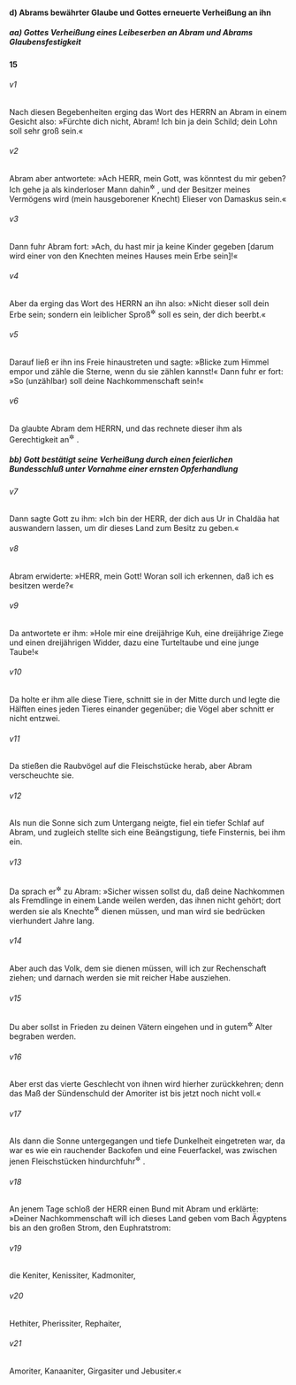 #### d) Abrams bewährter Glaube und Gottes erneuerte Verheißung an ihn

##### aa) Gottes Verheißung eines Leibeserben an Abram und Abrams Glaubensfestigkeit

__15__

###### v1
Nach diesen Begebenheiten erging das Wort des HERRN an Abram in einem Gesicht also: »Fürchte dich nicht, Abram! Ich bin ja dein Schild; dein Lohn soll sehr groß sein.«

###### v2
Abram aber antwortete: »Ach HERR, mein Gott, was könntest du mir geben? Ich gehe ja als kinderloser Mann dahin<sup title="= von hinnen">&#x2732;</sup>
, und der Besitzer meines Vermögens wird (mein hausgeborener Knecht) Elieser von Damaskus sein.«

###### v3
Dann fuhr Abram fort: »Ach, du hast mir ja keine Kinder gegeben [darum wird einer von den Knechten meines Hauses mein Erbe sein]!«

###### v4
Aber da erging das Wort des HERRN an ihn also: »Nicht dieser soll dein Erbe sein; sondern ein leiblicher Sproß<sup title="= Sohn">&#x2732;</sup>
 soll es sein, der dich beerbt.«

###### v5
Darauf ließ er ihn ins Freie hinaustreten und sagte: »Blicke zum Himmel empor und zähle die Sterne, wenn du sie zählen kannst!« Dann fuhr er fort: »So (unzählbar) soll deine Nachkommenschaft sein!«

###### v6
Da glaubte Abram dem HERRN, und das rechnete dieser ihm als Gerechtigkeit an<sup title="Röm 4,3">&#x2732;</sup>
.

##### bb) Gott bestätigt seine Verheißung durch einen feierlichen Bundesschluß unter Vornahme einer ernsten Opferhandlung


###### v7
Dann sagte Gott zu ihm: »Ich bin der HERR, der dich aus Ur in Chaldäa hat auswandern lassen, um dir dieses Land zum Besitz zu geben.«

###### v8
Abram erwiderte: »HERR, mein Gott! Woran soll ich erkennen, daß ich es besitzen werde?«

###### v9
Da antwortete er ihm: »Hole mir eine dreijährige Kuh, eine dreijährige Ziege und einen dreijährigen Widder, dazu eine Turteltaube und eine junge Taube!«

###### v10
Da holte er ihm alle diese Tiere, schnitt sie in der Mitte durch und legte die Hälften eines jeden Tieres einander gegenüber; die Vögel aber schnitt er nicht entzwei.

###### v11
Da stießen die Raubvögel auf die Fleischstücke herab, aber Abram verscheuchte sie.

###### v12
Als nun die Sonne sich zum Untergang neigte, fiel ein tiefer Schlaf auf Abram, und zugleich stellte sich eine Beängstigung, tiefe Finsternis, bei ihm ein.

###### v13
Da sprach er<sup title="d.h. Gott">&#x2732;</sup>
 zu Abram: »Sicher wissen sollst du, daß deine Nachkommen als Fremdlinge in einem Lande weilen werden, das ihnen nicht gehört; dort werden sie als Knechte<sup title="= Sklaven">&#x2732;</sup>
 dienen müssen, und man wird sie bedrücken vierhundert Jahre lang.

###### v14
Aber auch das Volk, dem sie dienen müssen, will ich zur Rechenschaft ziehen; und darnach werden sie mit reicher Habe ausziehen.

###### v15
Du aber sollst in Frieden zu deinen Vätern eingehen und in gutem<sup title="= hohem">&#x2732;</sup>
 Alter begraben werden.

###### v16
Aber erst das vierte Geschlecht von ihnen wird hierher zurückkehren; denn das Maß der Sündenschuld der Amoriter ist bis jetzt noch nicht voll.«


###### v17
Als dann die Sonne untergegangen und tiefe Dunkelheit eingetreten war, da war es wie ein rauchender Backofen und eine Feuerfackel, was zwischen jenen Fleischstücken hindurchfuhr<sup title="oder: hindurchschritt">&#x2732;</sup>
.

###### v18
An jenem Tage schloß der HERR einen Bund mit Abram und erklärte: »Deiner Nachkommenschaft will ich dieses Land geben vom Bach Ägyptens bis an den großen Strom, den Euphratstrom:

###### v19
die Keniter, Kenissiter, Kadmoniter,

###### v20
Hethiter, Pherissiter, Rephaiter,

###### v21
Amoriter, Kanaaniter, Girgasiter und Jebusiter.«